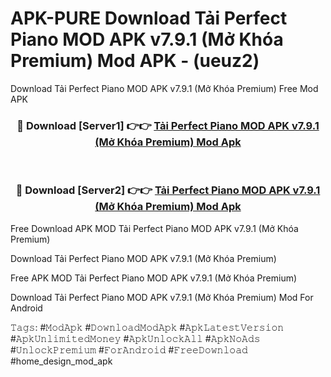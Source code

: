 # APK-PURE Download Tải Perfect Piano MOD APK v7.9.1 (Mở Khóa Premium) Mod APK - (ueuz2)
Download Tải Perfect Piano MOD APK v7.9.1 (Mở Khóa Premium) Free Mod APK

<div align="center">
<h3>🔴 Download [Server1] 👉👉 <a href="https://apk-comot.site?title=Tải_Perfect_Piano_MOD_APK_v7.9.1_(Mở_Khóa_Premium)">Tải Perfect Piano MOD APK v7.9.1 (Mở Khóa Premium) Mod Apk</a></h3><br>

<h3>🔴 Download [Server2] 👉👉 <a href="https://apk-comot.site?title=Tải_Perfect_Piano_MOD_APK_v7.9.1_(Mở_Khóa_Premium)">Tải Perfect Piano MOD APK v7.9.1 (Mở Khóa Premium) Mod Apk</a></h3>
</div>


Free Download APK MOD Tải Perfect Piano MOD APK v7.9.1 (Mở Khóa Premium)

Download Tải Perfect Piano MOD APK v7.9.1 (Mở Khóa Premium) 

Free APK MOD Tải Perfect Piano MOD APK v7.9.1 (Mở Khóa Premium) 

Download Tải Perfect Piano MOD APK v7.9.1 (Mở Khóa Premium) Mod For Android

𝚃𝚊𝚐𝚜: #𝙼𝚘𝚍𝙰𝚙𝚔 #𝙳𝚘𝚠𝚗𝚕𝚘𝚊𝚍𝙼𝚘𝚍𝙰𝚙𝚔 #𝙰𝚙𝚔𝙻𝚊𝚝𝚎𝚜𝚝𝚅𝚎𝚛𝚜𝚒𝚘𝚗 #𝙰𝚙𝚔𝚄𝚗𝚕𝚒𝚖𝚒𝚝𝚎𝚍𝙼𝚘𝚗𝚎𝚢 #𝙰𝚙𝚔𝚄𝚗𝚕𝚘𝚌𝚔𝙰𝚕𝚕 #𝙰𝚙𝚔𝙽𝚘𝙰𝚍𝚜 #𝚄𝚗𝚕𝚘𝚌𝚔𝙿𝚛𝚎𝚖𝚒𝚞𝚖 #𝙵𝚘𝚛𝙰𝚗𝚍𝚛𝚘𝚒𝚍 #𝙵𝚛𝚎𝚎𝙳𝚘𝚠𝚗𝚕𝚘𝚊𝚍 #home_design_mod_apk